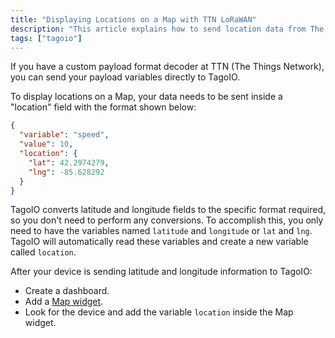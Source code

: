 ```yaml
---
title: "Displaying Locations on a Map with TTN LoRaWAN"
description: "This article explains how to send location data from The Things Network (TTN) to TagoIO so that device locations are displayed on a Map widget, including the required JSON payload format and the steps to add the 'location' variable to a dashboard map."
tags: ["tagoio"]
---
```

If you have a custom payload format decoder at TTN (The Things Network), you can send your payload variables directly to TagoIO.

To display locations on a Map, your data needs to be sent inside a "location" field with the format shown below:

```json
{
  "variable": "speed",
  "value": 10,
  "location": {
    "lat": 42.2974279,
    "lng": -85.628292
  }
}
```

TagoIO converts latitude and longitude fields to the specific format required, so you don't need to perform any conversions. To accomplish this, you only need to have the variables named `latitude` and `longitude` or `lat` and `lng`. TagoIO will automatically read these variables and create a new variable called `location`.

After your device is sending latitude and longitude information to TagoIO:

- Create a dashboard.
- Add a [Map widget](/docs/tagoio/widgets/map-and-location/map-widget/).
- Look for the device and add the variable `location` inside the Map widget.
